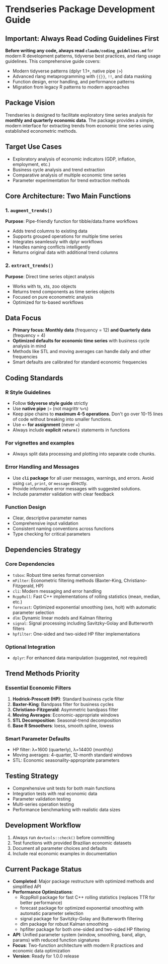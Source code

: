 # Trendseries Package Development Guide

## Important: Always Read Coding Guidelines First
**Before writing any code, always read `claude/coding_guidelines.md`** for modern R development patterns, tidyverse best practices, and rlang usage guidelines. This comprehensive guide covers:
- Modern tidyverse patterns (dplyr 1.1+, native pipe `|>`)
- Advanced rlang metaprogramming with `{{}}`, `!!`, and data masking
- Function design, error handling, and performance patterns
- Migration from legacy R patterns to modern approaches

## Package Vision
Trendseries is designed to facilitate exploratory time series analysis for **monthly and quarterly economic data**. The package provides a simple, modern interface for extracting trends from economic time series using established econometric methods.

## Target Use Cases
- Exploratory analysis of economic indicators (GDP, inflation, employment, etc.)
- Business cycle analysis and trend extraction
- Comparative analysis of multiple economic time series
- Parameter experimentation for trend extraction methods

## Core Architecture: Two Main Functions

### 1. `augment_trends()`
**Purpose**: Pipe-friendly function for tibble/data.frame workflows
- Adds trend columns to existing data
- Supports grouped operations for multiple time series
- Integrates seamlessly with dplyr workflows
- Handles naming conflicts intelligently
- Returns original data with additional trend columns

### 2. `extract_trends()`
**Purpose**: Direct time series object analysis
- Works with ts, xts, zoo objects
- Returns trend components as time series objects
- Focused on pure econometric analysis
- Optimized for ts-based workflows

## Data Focus
- **Primary focus: Monthly data** (frequency = 12) **and Quarterly data** (frequency = 4)
- **Optimized defaults for economic time series** with business cycle analysis in mind
- Methods like STL and moving averages can handle daily and other frequencies
- Smart defaults are calibrated for standard economic frequencies

## Coding Standards

### R Style Guidelines
- Follow **tidyverse style guide** strictly
- Use **native pipe** `|>` (not magrittr `%>%`)
- Keep pipe chains to **maximum 4-5 operations**. Don't go over 10-15 lines of code without breaking into smaller functions.
- Use **`<-` for assignment** (never `=`)
- Always include **explicit `return()`** statements in functions

### For vignettes and examples
- Always split data processing and plotting into separate code chunks.


### Error Handling and Messages
- Use **`cli` package** for all user messages, warnings, and errors. Avoid using `cat`, `print`, or `message` directly.
- Provide informative error messages with suggested solutions.
- Include parameter validation with clear feedback

### Function Design
- Clear, descriptive parameter names
- Comprehensive input validation
- Consistent naming conventions across functions
- Type checking for critical parameters

## Dependencies Strategy

### Core Dependencies
- `tsbox`: Robust time series format conversion
- `mFilter`: Econometric filtering methods (Baxter-King, Christiano-Fitzgerald, HP)
- `cli`: Modern messaging and error handling
- `RcppRoll`: Fast C++ implementations of rolling statistics (mean, median, etc.)
- `forecast`: Optimized exponential smoothing (ses, holt) with automatic parameter selection
- `dlm`: Dynamic linear models and Kalman filtering
- `signal`: Signal processing including Savitzky-Golay and Butterworth filters
- `hpfilter`: One-sided and two-sided HP filter implementations

### Optional Integration
- `dplyr`: For enhanced data manipulation (suggested, not required)

## Trend Methods Priority

### Essential Economic Filters
1. **Hodrick-Prescott (HP)**: Standard business cycle filter
2. **Baxter-King**: Bandpass filter for business cycles
3. **Christiano-Fitzgerald**: Asymmetric bandpass filter
4. **Moving Averages**: Economic-appropriate windows
5. **STL Decomposition**: Seasonal-trend decomposition
6. **Base R Smoothers**: loess, smooth.spline, lowess

### Smart Parameter Defaults
- HP filter: λ=1600 (quarterly), λ=14400 (monthly)
- Moving averages: 4-quarter, 12-month standard windows
- STL: Economic seasonality-appropriate parameters

## Testing Strategy
- Comprehensive unit tests for both main functions
- Integration tests with real economic data
- Parameter validation testing
- Multi-series operation testing
- Performance benchmarking with realistic data sizes

## Development Workflow
1. Always run `devtools::check()` before committing
2. Test functions with provided Brazilian economic datasets
4. Document all parameter choices and defaults
5. Include real economic examples in documentation

## Current Package Status
- **Completed**: Major package restructure with optimized methods and simplified API
- **Performance Optimizations**:
  - RcppRoll package for fast C++ rolling statistics (replaces TTR for better performance)
  - forecast package for optimized exponential smoothing with automatic parameter selection
  - signal package for Savitzky-Golay and Butterworth filtering
  - dlm package for robust Kalman smoothing
  - hpfilter package for both one-sided and two-sided HP filtering
- **API**: Unified parameter system (window, smoothing, band, align, params) with reduced function signatures
- **Focus**: Two-function architecture with modern R practices and economic data optimization
- **Version**: Ready for 1.0.0 release
